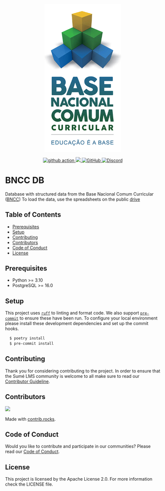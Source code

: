 <p align="center">
  <a href="http://basenacionalcomum.mec.gov.br/abase/" target="_blank">
    <img src="./docs/images/base-nacional-comum-curricular.jpg" width="250" alt="BNCC Logo">
  </a>
</p>
<p align="center">
  <a href="https://github.com/sumesolutions/bncc-db/actions/workflows/main.yml">
    <img alt="github action" src="https://github.com/sumesolutions/bncc-db/actions/workflows/main.yml/badge.svg" />
  </a>
  <a href="https://codecov.io/gh/sumesolutions/bncc-db" >
    <img src="https://codecov.io/gh/sumesolutions/bncc-db/graph/badge.svg?token=1ZEDQC69PS"/>
  </a>
  <a href="https://github.com/sumesolutions/bncc-db/blob/main/LICENSE">
    <img alt="GitHub" src="https://img.shields.io/github/license/sumesolutions/bncc-db">
  </a>
  <a href="https://discord.gg/Yh9q9cd">
    <img alt="Discord" src="https://img.shields.io/discord/726500188021063682">
  </a>
</p>

# BNCC DB

Database with structured data from the Base Nacional Comum Curricular ([BNCC](http://basenacionalcomum.mec.gov.br/a-base))
To load the data, use the spreadsheets on the public [drive](https://drive.google.com/drive/folders/15T_vh-hlFLKVeDk2sSjdG3-wJxcOshkW?usp=drive_link)

## Table of Contents
- [Prerequisites](#prerequisites)
- [Setup](#setup)
- [Contributing](#contributing)
- [Contributors](#contributors)
- [Code of Conduct](#code-of-conduct)
- [License](#license)

## Prerequisites
- Python >= 3.10
- PostgreSQL >= 16.0

## Setup

This project uses [``ruff``](https://docs.astral.sh/ruff/) to linting and format code. We also support [``pre-commit``](https://pre-commit.com/) to ensure
these have been run. To configure your local environment please install these development dependencies and set up
the commit hooks.

```.bash
  $ poetry install
  $ pre-commit install
```

## Contributing

Thank you for considering contributing to the project. In order to ensure that the Sumé LMS community is welcome to
all make sure to read our [Contributor Guideline](https://sumelms.com/docs/contributing).


## Contributors

<a href="https://github.com/sumesolutions/bncc-db/graphs/contributors">
  <img src="https://contrib.rocks/image?repo=sumesolutions/bncc-db" />
</a>

Made with [contrib.rocks](https://contrib.rocks).


## Code of Conduct

Would you like to contribute and participate in our communities? Please read our [Code of Conduct](https://sumelms.com/docs/conduct).

## License

This project is licensed by the Apache License 2.0. For more information check the LICENSE file.
